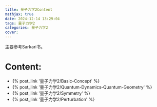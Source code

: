 ```yaml
---
title: 量子力学2Content
mathjax: true
date: 2024-12-14 13:29:04
tags: 量子力学2
categories: 量子力学2
cover:
---
```

主要参考Sarkari书。
# Content:
- {% post_link '量子力学2/Basic-Concept' %}
- {% post_link '量子力学2/Quantum-Dynamics-Quantum-Geometry' %}
- {% post_link '量子力学2/Symmetry' %}
- {% post_link '量子力学2/Perturbation' %}
